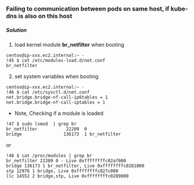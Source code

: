 

### Failing to communication between pods on same host, if kube-dns is also on this host

##### Solution
1. load kernel module __br_netfilter__ when booting
```
centos@ip-xxx.ec2.internal:~ ·
!45 $ cat /etc/modules-load.d/net.conf
br_netfilter
```

2. set system variables when booting

```
centos@ip-xxx.ec2.internal:~ ·
!46 $ cat /etc/sysctl.d/net.conf
net.bridge.bridge-nf-call-ip6tables = 1
net.bridge.bridge-nf-call-iptables = 1
```

* Note,
Checking if a module is loaded
```
!47 $ sudo lsmod  | grep br
br_netfilter           22209  0
bridge                136173  1 br_netfilter
```
or
```
!48 $ cat /proc/modules | grep br
br_netfilter 22209 0 - Live 0xffffffffc02af000
bridge 136173 1 br_netfilter, Live 0xffffffffc0281000
stp 12976 1 bridge, Live 0xffffffffc027c000
llc 14552 2 bridge,stp, Live 0xffffffffc0209000
```
